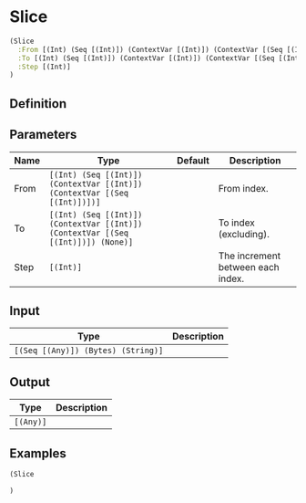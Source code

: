 # Slice

```clojure
(Slice
  :From [(Int) (Seq [(Int)]) (ContextVar [(Int)]) (ContextVar [(Seq [(Int)])])]
  :To [(Int) (Seq [(Int)]) (ContextVar [(Int)]) (ContextVar [(Seq [(Int)])]) (None)]
  :Step [(Int)]
)
```

## Definition


## Parameters
| Name | Type | Default | Description |
|------|------|---------|-------------|
| From | `[(Int) (Seq [(Int)]) (ContextVar [(Int)]) (ContextVar [(Seq [(Int)])])]` |  | From index. |
| To | `[(Int) (Seq [(Int)]) (ContextVar [(Int)]) (ContextVar [(Seq [(Int)])]) (None)]` |  | To index (excluding). |
| Step | `[(Int)]` |  | The increment between each index. |


## Input
| Type | Description |
|------|-------------|
| `[(Seq [(Any)]) (Bytes) (String)]` |  |


## Output
| Type | Description |
|------|-------------|
| `[(Any)]` |  |


## Examples

```clojure
(Slice

)
```
